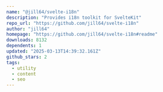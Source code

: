 ```yaml
---
name: "@jill64/svelte-i18n"
description: "Provides i18n toolkit for SvelteKit"
repo_url: "https://github.com/jill64/svelte-i18n"
author: "jill64"
homepage: "https://github.com/jill64/svelte-i18n#readme"
downloads: 8132
dependents: 1
updated: "2025-03-13T14:39:32.161Z"
github_stars: 2
tags: 
  - utility
  - content
  - seo
---
```

